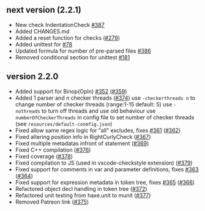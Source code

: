 ## next version (2.2.1)

 - New check IndentationCheck [#387](https://github.com/HaxeCheckstyle/haxe-checkstyle/issues/387)
 - Added CHANGES.md
 - Added a reset function for checks ([#279](https://github.com/HaxeCheckstyle/haxe-checkstyle/issues/279))
 - Added unittest for [#78](https://github.com/HaxeCheckstyle/haxe-checkstyle/issues/78)
 - Updated formula for number of pre-parsed files [#386](https://github.com/HaxeCheckstyle/haxe-checkstyle/issues/386)
 - Removed conditional section for unittest [#181](https://github.com/HaxeCheckstyle/haxe-checkstyle/issues/181)

## version 2.2.0

 - Added support for Binop(OpIn) [#352](https://github.com/HaxeCheckstyle/haxe-checkstyle/issues/352) ([#359](https://github.com/HaxeCheckstyle/haxe-checkstyle/issues/359))
 - Added 1 parser and n checker threads ([#374](https://github.com/HaxeCheckstyle/haxe-checkstyle/issues/374))
   use `-checkerthreads n` to change number of checker threads (range:1-15 default: 5)
   use `-nothreads` to turn off threads and use old behaviour
   use `numberOfCheckerThreads` in config file to set number of checker threads (see `resources/default-conmfig.json`)
 - Fixed allow same regex logic for "all" excludes, fixes [#361](https://github.com/HaxeCheckstyle/haxe-checkstyle/issues/361) ([#362](https://github.com/HaxeCheckstyle/haxe-checkstyle/issues/362))
 - Fixed altering position info in RightCurlyCheck ([#367](https://github.com/HaxeCheckstyle/haxe-checkstyle/issues/367))
 - Fixed multiple metadatas infront of statement ([#369](https://github.com/HaxeCheckstyle/haxe-checkstyle/issues/369))
 - Fixed C++ compilation ([#376](https://github.com/HaxeCheckstyle/haxe-checkstyle/issues/376))
 - Fixed coverage ([#378](https://github.com/HaxeCheckstyle/haxe-checkstyle/issues/378))
 - Fixed compilation to JS (used in vscode-checkstyle extension) ([#379](https://github.com/HaxeCheckstyle/haxe-checkstyle/issues/379))
 - Fixed support for comments in var and parameter definitions, fixes [#363](https://github.com/HaxeCheckstyle/haxe-checkstyle/issues/363) ([#364](https://github.com/HaxeCheckstyle/haxe-checkstyle/issues/364))
 - Fixed support for expression metadata in token tree, fixes [#365](https://github.com/HaxeCheckstyle/haxe-checkstyle/issues/365) ([#366](https://github.com/HaxeCheckstyle/haxe-checkstyle/issues/366))
 - Refactored object decl handling in token tree ([#372](https://github.com/HaxeCheckstyle/haxe-checkstyle/issues/372))
 - Refactored unit testing from haxe.unit to munit ([#377](https://github.com/HaxeCheckstyle/haxe-checkstyle/issues/377))
 - Removed Patreon link ([#375](https://github.com/HaxeCheckstyle/haxe-checkstyle/issues/375))
